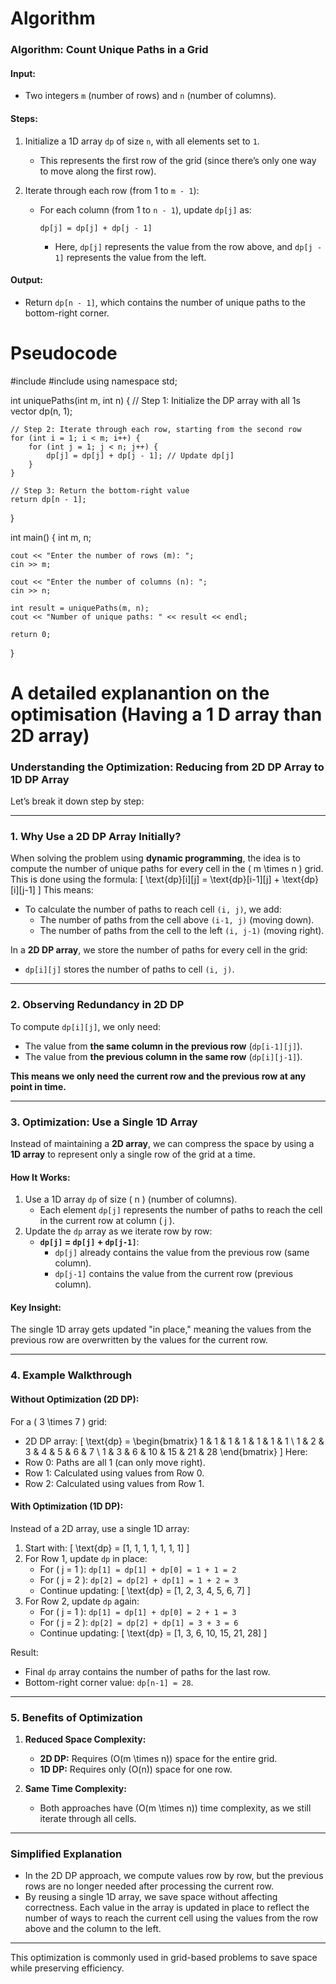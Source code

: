 # Algorithm

### Algorithm: Count Unique Paths in a Grid

#### Input:
- Two integers `m` (number of rows) and `n` (number of columns).

#### Steps:
1. Initialize a 1D array `dp` of size `n`, with all elements set to `1`.  
   - This represents the first row of the grid (since there’s only one way to move along the first row).

2. Iterate through each row (from 1 to `m - 1`):
   - For each column (from 1 to `n - 1`), update `dp[j]` as:
     ```
     dp[j] = dp[j] + dp[j - 1]
     ```
     - Here, `dp[j]` represents the value from the row above, and `dp[j - 1]` represents the value from the left.

#### Output:
- Return `dp[n - 1]`, which contains the number of unique paths to the bottom-right corner.


# Pseudocode
#include <iostream>
#include <vector>
using namespace std;

int uniquePaths(int m, int n) {
    // Step 1: Initialize the DP array with all 1s
    vector<int> dp(n, 1);

    // Step 2: Iterate through each row, starting from the second row
    for (int i = 1; i < m; i++) {
        for (int j = 1; j < n; j++) {
            dp[j] = dp[j] + dp[j - 1]; // Update dp[j]
        }
    }

    // Step 3: Return the bottom-right value
    return dp[n - 1];
}

int main() {
    int m, n;

    cout << "Enter the number of rows (m): ";
    cin >> m;

    cout << "Enter the number of columns (n): ";
    cin >> n;

    int result = uniquePaths(m, n);
    cout << "Number of unique paths: " << result << endl;

    return 0;
}

# A detailed explanantion on the optimisation (Having a 1 D array than 2D array)
### **Understanding the Optimization: Reducing from 2D DP Array to 1D DP Array**

Let’s break it down step by step:

---

### **1. Why Use a 2D DP Array Initially?**
When solving the problem using **dynamic programming**, the idea is to compute the number of unique paths for every cell in the \( m \times n \) grid. This is done using the formula:
\[
\text{dp}[i][j] = \text{dp}[i-1][j] + \text{dp}[i][j-1]
\]
This means:
- To calculate the number of paths to reach cell `(i, j)`, we add:
  - The number of paths from the cell above `(i-1, j)` (moving down).
  - The number of paths from the cell to the left `(i, j-1)` (moving right).

In a **2D DP array**, we store the number of paths for every cell in the grid:
- `dp[i][j]` stores the number of paths to cell `(i, j)`.

---

### **2. Observing Redundancy in 2D DP**
To compute `dp[i][j]`, we only need:
- The value from **the same column in the previous row** (`dp[i-1][j]`).
- The value from **the previous column in the same row** (`dp[i][j-1]`).

**This means we only need the current row and the previous row at any point in time.**

---

### **3. Optimization: Use a Single 1D Array**
Instead of maintaining a **2D array**, we can compress the space by using a **1D array** to represent only a single row of the grid at a time.

#### **How It Works:**
1. Use a 1D array `dp` of size \( n \) (number of columns).
   - Each element `dp[j]` represents the number of paths to reach the cell in the current row at column \( j \).
2. Update the `dp` array as we iterate row by row:
   - **`dp[j]` = `dp[j]` + `dp[j-1]`**:
     - `dp[j]` already contains the value from the previous row (same column).
     - `dp[j-1]` contains the value from the current row (previous column).

#### **Key Insight:**
The single 1D array gets updated "in place," meaning the values from the previous row are overwritten by the values for the current row.

---

### **4. Example Walkthrough**

#### Without Optimization (2D DP):
For a \( 3 \times 7 \) grid:
- 2D DP array:
\[
\text{dp} = 
\begin{bmatrix}
1 & 1 & 1 & 1 & 1 & 1 & 1 \\
1 & 2 & 3 & 4 & 5 & 6 & 7 \\
1 & 3 & 6 & 10 & 15 & 21 & 28
\end{bmatrix}
\]
Here:
- Row 0: Paths are all 1 (can only move right).
- Row 1: Calculated using values from Row 0.
- Row 2: Calculated using values from Row 1.

#### With Optimization (1D DP):
Instead of a 2D array, use a single 1D array:
1. Start with:
   \[
   \text{dp} = [1, 1, 1, 1, 1, 1, 1]
   \]
2. For Row 1, update `dp` in place:
   - For \( j = 1 \): `dp[1] = dp[1] + dp[0] = 1 + 1 = 2`
   - For \( j = 2 \): `dp[2] = dp[2] + dp[1] = 1 + 2 = 3`
   - Continue updating:
     \[
     \text{dp} = [1, 2, 3, 4, 5, 6, 7]
     \]
3. For Row 2, update `dp` again:
   - For \( j = 1 \): `dp[1] = dp[1] + dp[0] = 2 + 1 = 3`
   - For \( j = 2 \): `dp[2] = dp[2] + dp[1] = 3 + 3 = 6`
   - Continue updating:
     \[
     \text{dp} = [1, 3, 6, 10, 15, 21, 28]
     \]

Result:
- Final `dp` array contains the number of paths for the last row.
- Bottom-right corner value: `dp[n-1] = 28`.

---

### **5. Benefits of Optimization**
1. **Reduced Space Complexity:**
   - **2D DP:** Requires \(O(m \times n)\) space for the entire grid.
   - **1D DP:** Requires only \(O(n)\) space for one row.

2. **Same Time Complexity:**
   - Both approaches have \(O(m \times n)\) time complexity, as we still iterate through all cells.

---

### **Simplified Explanation**
- In the 2D DP approach, we compute values row by row, but the previous rows are no longer needed after processing the current row.
- By reusing a single 1D array, we save space without affecting correctness. Each value in the array is updated in place to reflect the number of ways to reach the current cell using the values from the row above and the column to the left.

---

This optimization is commonly used in grid-based problems to save space while preserving efficiency.